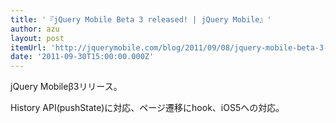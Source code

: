 ```yaml
---
title: '『jQuery Mobile Beta 3 released! | jQuery Mobile』'
author: azu
layout: post
itemUrl: 'http://jquerymobile.com/blog/2011/09/08/jquery-mobile-beta-3-released/'
date: '2011-09-30T15:00:00.000Z'
---
```

jQuery Mobileβ3リリース。

History API(pushState)に対応、ページ遷移にhook、iOS5への対応。
